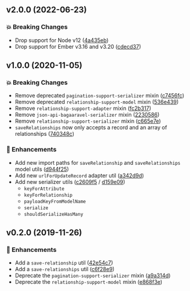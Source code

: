 ## v2.0.0 (2022-06-23)

### 💥 Breaking Changes

- Drop support for Node v12 ([4a435eb](https://github.com/Bagaar/ember-data-extensions/commit/4a435eba018f26800f6beb9816417f0c75a132e0))
- Drop support for Ember v3.16 and v3.20 ([cdecd37](https://github.com/Bagaar/ember-data-extensions/commit/cdecd371262473ad882c218c32426ef36efa31db))

## v1.0.0 (2020-11-05)

### 💥 Breaking Changes

- Remove deprecated `pagination-support-serializer` mixin ([c7456fc](https://github.com/Bagaar/ember-data-extensions/commit/c7456fcb86fa08bd155bd8139753714fa1c62793))
- Remove deprecated `relationship-support-model` mixin ([536e439](https://github.com/Bagaar/ember-data-extensions/commit/536e4397d45155745847b235100e623a9583a283))
- Remove `relationship-support-adapter` mixin ([fc2b317](https://github.com/Bagaar/ember-data-extensions/commit/fc2b317696319f39d3615f1282f1fd45deacaaee))
- Remove `json-api-bagaaravel-serializer` mixin ([2230586](https://github.com/Bagaar/ember-data-extensions/commit/2230586149f44ba71ccdd47a63001258b6d54827))
- Remove `relationship-support-serializer` mixin ([c665e7e](https://github.com/Bagaar/ember-data-extensions/commit/c665e7efee2ca1f5057017c3a79d039c1669efe3))
- `saveRelationships` now only accepts a record and an array of relationships ([740348c](https://github.com/Bagaar/ember-data-extensions/commit/740348c770765d63fe58e8dfeb3847a64f64a176))

### 🚀 Enhancements

- Add new import paths for `saveRelationship` and `saveRelationships` model utils ([d944f25](https://github.com/Bagaar/ember-data-extensions/commit/d944f25be4b83a38f3e784bff3b5dec81d711953))
- Add new `urlForUpdateRecord` adapter util ([a342d9d](https://github.com/Bagaar/ember-data-extensions/commit/a342d9d2d18091a7a3778570ebac36c07ecfe752))
- Add new serializer utils ([c2609f5](https://github.com/Bagaar/ember-data-extensions/commit/c2609f57c8b0c22b7443b7c7052dca6e5515b415) / [d159e09](https://github.com/Bagaar/ember-data-extensions/commit/d159e099609948f5e964db34a723a8f0d5ddffc7))
  - `keyForAttribute`
  - `keyForRelationship`
  - `payloadKeyFromModelName`
  - `serialize`
  - `shouldSerializeHasMany`

## v0.2.0 (2019-11-26)

### 🚀 Enhancements

- Add a `save-relationship` util ([42e54c7](https://github.com/Bagaar/ember-data-extensions/commit/42e54c7dda02cdc153b54d28a21a1de7463c8f9d))
- Add a `save-relationships` util ([c6f28e9](https://github.com/Bagaar/ember-data-extensions/commit/c6f28e9a5ab0c3e4765edcf22c29eb3a052f9d59))
- Deprecate the `pagination-support-serializer` mixin ([a9a314d](https://github.com/Bagaar/ember-data-extensions/commit/a9a314d9bc1546e5b591d94d4c3cd3d63b88d8d4))
- Deprecate the `relationship-support-model` mixin ([e868f3e](https://github.com/Bagaar/ember-data-extensions/commit/e868f3e426bf56391c78711c9cc0b26a26fde539))
